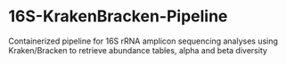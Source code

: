 # 16S-KrakenBracken-Pipeline
Containerized pipeline for 16S rRNA amplicon sequencing analyses using Kraken/Bracken to retrieve abundance tables, alpha and beta diversity
